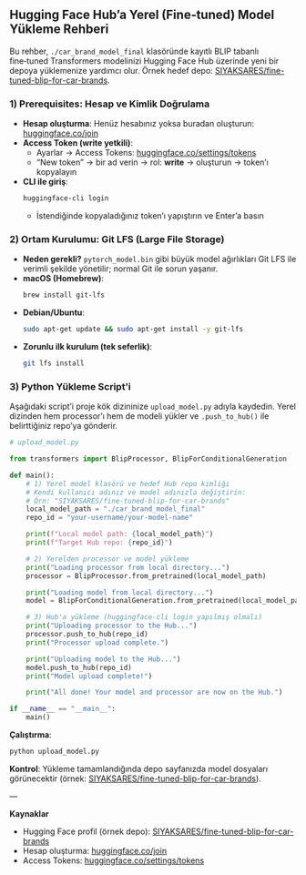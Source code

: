 ## Hugging Face Hub’a Yerel (Fine‑tuned) Model Yükleme Rehberi

Bu rehber, `./car_brand_model_final` klasöründe kayıtlı BLIP tabanlı fine‑tuned Transformers modelinizi Hugging Face Hub üzerinde yeni bir depoya yüklemenize yardımcı olur. Örnek hedef depo: [SIYAKSARES/fine-tuned-blip-for-car-brands](https://huggingface.co/SIYAKSARES/fine-tuned-blip-for-car-brands).

### 1) Prerequisites: Hesap ve Kimlik Doğrulama

- **Hesap oluşturma**: Henüz hesabınız yoksa buradan oluşturun: [huggingface.co/join](https://huggingface.co/join)
- **Access Token (write yetkili)**:
  - Ayarlar → Access Tokens: [huggingface.co/settings/tokens](https://huggingface.co/settings/tokens)
  - “New token” → bir ad verin → rol: **write** → oluşturun → token’ı kopyalayın
- **CLI ile giriş**:
  ```bash
  huggingface-cli login
  ```
  - İstendiğinde kopyaladığınız token’ı yapıştırın ve Enter’a basın

### 2) Ortam Kurulumu: Git LFS (Large File Storage)

- **Neden gerekli?** `pytorch_model.bin` gibi büyük model ağırlıkları Git LFS ile verimli şekilde yönetilir; normal Git ile sorun yaşanır.
- **macOS (Homebrew)**:
  ```bash
  brew install git-lfs
  ```
- **Debian/Ubuntu**:
  ```bash
  sudo apt-get update && sudo apt-get install -y git-lfs
  ```
- **Zorunlu ilk kurulum (tek seferlik)**:
  ```bash
  git lfs install
  ```

### 3) Python Yükleme Script’i

Aşağıdaki script’i proje kök dizininize `upload_model.py` adıyla kaydedin. Yerel dizinden hem processor’ı hem de modeli yükler ve `.push_to_hub()` ile belirttiğiniz repo’ya gönderir.

```python
# upload_model.py

from transformers import BlipProcessor, BlipForConditionalGeneration

def main():
    # 1) Yerel model klasörü ve hedef Hub repo kimliği
    # Kendi kullanıcı adınız ve model adınızla değiştirin:
    # Örn: "SIYAKSARES/fine-tuned-blip-for-car-brands"
    local_model_path = "./car_brand_model_final"
    repo_id = "your-username/your-model-name"

    print(f"Local model path: {local_model_path}")
    print(f"Target Hub repo: {repo_id}")

    # 2) Yerelden processor ve model yükleme
    print("Loading processor from local directory...")
    processor = BlipProcessor.from_pretrained(local_model_path)

    print("Loading model from local directory...")
    model = BlipForConditionalGeneration.from_pretrained(local_model_path)

    # 3) Hub'a yükleme (huggingface-cli login yapılmış olmalı)
    print("Uploading processor to the Hub...")
    processor.push_to_hub(repo_id)
    print("Processor upload complete.")

    print("Uploading model to the Hub...")
    model.push_to_hub(repo_id)
    print("Model upload complete!")

    print("All done! Your model and processor are now on the Hub.")

if __name__ == "__main__":
    main()
```

**Çalıştırma**:
```bash
python upload_model.py
```

**Kontrol**: Yükleme tamamlandığında depo sayfanızda model dosyaları görünecektir (örnek: [SIYAKSARES/fine-tuned-blip-for-car-brands](https://huggingface.co/SIYAKSARES/fine-tuned-blip-for-car-brands)).

—

**Kaynaklar**
- Hugging Face profil (örnek depo): [SIYAKSARES/fine-tuned-blip-for-car-brands](https://huggingface.co/SIYAKSARES/fine-tuned-blip-for-car-brands)
- Hesap oluşturma: [huggingface.co/join](https://huggingface.co/join)
- Access Tokens: [huggingface.co/settings/tokens](https://huggingface.co/settings/tokens)
